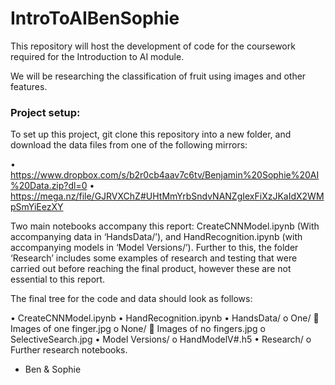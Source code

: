 # IntroToAIBenSophie

This repository will host the development of code for the coursework required for the Introduction to AI module.

We will be researching the classification of fruit using images and other features.

### Project setup:

To set up this project, git clone this repository into a new folder, and download the data files from one of the following mirrors:

• https://www.dropbox.com/s/b2r0cb4aav7c6tv/Benjamin%20Sophie%20AI%20Data.zip?dl=0
• https://mega.nz/file/GJRVXChZ#UHtMmYrbSndvNANZgIexFiXzJKaIdX2WMpSmYiEezXY

Two main notebooks accompany this report: CreateCNNModel.ipynb (With accompanying data in ‘HandsData/’), and HandRecognition.ipynb (with accompanying models in ‘Model Versions/’). Further to this, the folder ‘Research’ includes some examples of research and testing that were carried out before reaching the final product, however these are not essential to this report.

The final tree for the code and data should look as follows:

•	CreateCNNModel.ipynb
•	HandRecognition.ipynb
•	HandsData/
  o One/
    	Images of one finger.jpg
  o	None/
    	Images of no fingers.jpg
  o SelectiveSearch.jpg
•	Model Versions/
  o	HandModelV#.h5
•	Research/
  o	Further research notebooks.


- Ben & Sophie
